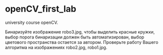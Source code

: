 # openCV_first_lab
university course openCV. 

Бинаризуйте изображение robo3.jpg, чтобы выделить красные кружки, выбор порога
бинаризации должен быть автоматизирован, выбор цветового пространства остается за
автором. Проверьте работу Вашего алгоритма на изображениях robo2.jpg, robo1.jpg.
